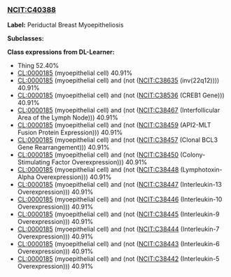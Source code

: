 
### [NCIT:C40388](http://purl.obolibrary.org/obo/NCIT_C40388)
**Label:** Periductal Breast Myoepitheliosis

**Subclasses:** 

**Class expressions from DL-Learner:**

- Thing 52.40%
- [CL:0000185](http://purl.obolibrary.org/obo/CL_0000185) (myoepithelial cell) 40.91%
- [CL:0000185](http://purl.obolibrary.org/obo/CL_0000185) (myoepithelial cell) and (not ([NCIT:C38635](http://purl.obolibrary.org/obo/NCIT_C38635) (inv(22q12)))) 40.91%
- [CL:0000185](http://purl.obolibrary.org/obo/CL_0000185) (myoepithelial cell) and (not ([NCIT:C38536](http://purl.obolibrary.org/obo/NCIT_C38536) (CREB1 Gene))) 40.91%
- [CL:0000185](http://purl.obolibrary.org/obo/CL_0000185) (myoepithelial cell) and (not ([NCIT:C38467](http://purl.obolibrary.org/obo/NCIT_C38467) (Interfollicular Area of the Lymph Node))) 40.91%
- [CL:0000185](http://purl.obolibrary.org/obo/CL_0000185) (myoepithelial cell) and (not ([NCIT:C38459](http://purl.obolibrary.org/obo/NCIT_C38459) (API2-MLT Fusion Protein Expression))) 40.91%
- [CL:0000185](http://purl.obolibrary.org/obo/CL_0000185) (myoepithelial cell) and (not ([NCIT:C38457](http://purl.obolibrary.org/obo/NCIT_C38457) (Clonal BCL3 Gene Rearrangement))) 40.91%
- [CL:0000185](http://purl.obolibrary.org/obo/CL_0000185) (myoepithelial cell) and (not ([NCIT:C38450](http://purl.obolibrary.org/obo/NCIT_C38450) (Colony-Stimulating Factor Overexpression))) 40.91%
- [CL:0000185](http://purl.obolibrary.org/obo/CL_0000185) (myoepithelial cell) and (not ([NCIT:C38448](http://purl.obolibrary.org/obo/NCIT_C38448) (Lymphotoxin-Alpha Overexpression))) 40.91%
- [CL:0000185](http://purl.obolibrary.org/obo/CL_0000185) (myoepithelial cell) and (not ([NCIT:C38447](http://purl.obolibrary.org/obo/NCIT_C38447) (Interleukin-13 Overexpression))) 40.91%
- [CL:0000185](http://purl.obolibrary.org/obo/CL_0000185) (myoepithelial cell) and (not ([NCIT:C38446](http://purl.obolibrary.org/obo/NCIT_C38446) (Interleukin-10 Overexpression))) 40.91%
- [CL:0000185](http://purl.obolibrary.org/obo/CL_0000185) (myoepithelial cell) and (not ([NCIT:C38445](http://purl.obolibrary.org/obo/NCIT_C38445) (Interleukin-9 Overexpression))) 40.91%
- [CL:0000185](http://purl.obolibrary.org/obo/CL_0000185) (myoepithelial cell) and (not ([NCIT:C38444](http://purl.obolibrary.org/obo/NCIT_C38444) (Interleukin-7 Overexpression))) 40.91%
- [CL:0000185](http://purl.obolibrary.org/obo/CL_0000185) (myoepithelial cell) and (not ([NCIT:C38443](http://purl.obolibrary.org/obo/NCIT_C38443) (Interleukin-6 Overexpression))) 40.91%
- [CL:0000185](http://purl.obolibrary.org/obo/CL_0000185) (myoepithelial cell) and (not ([NCIT:C38442](http://purl.obolibrary.org/obo/NCIT_C38442) (Interleukin-5 Overexpression))) 40.91%


